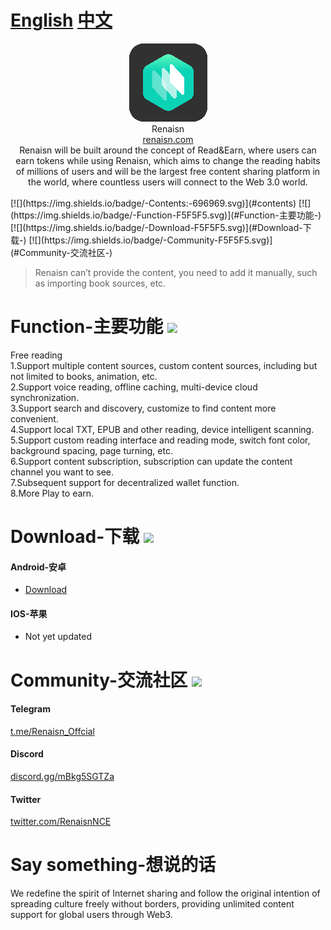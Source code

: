 # [English](English.md) [中文](README.md)



<div align="center">
<img width="125" height="125" src="https://raw.githubusercontent.com/RenaisnNce/Renaisn_Android/main/app/src/main/res/drawable/logo.png"/>  
<br>
Renaisn
<br>
<a href="https://renaisn.com/" target="_blank">renaisn.com</a> 
<br>
Renaisn will be built around the concept of Read&Earn, where users can earn tokens while using Renaisn, which aims to change the reading habits of millions of users and will be the largest free content sharing platform in the world, where countless users will connect to the Web 3.0 world.
</div>
<br>
[![](https://img.shields.io/badge/-Contents:-696969.svg)](#contents) [![](https://img.shields.io/badge/-Function-F5F5F5.svg)](#Function-主要功能-) [![](https://img.shields.io/badge/-Download-F5F5F5.svg)](#Download-下载-) [![](https://img.shields.io/badge/-Community-F5F5F5.svg)](#Community-交流社区-) 

>Renaisn can’t provide the content, you need to add it manually, such as importing book sources, etc.

# Function-主要功能 [![](https://img.shields.io/badge/-Function-F5F5F5.svg)](#Function-主要功能-)

Free reading<br>
1.Support multiple content sources, custom content sources, including but not limited to books, animation, etc.<br>
2.Support voice reading, offline caching, multi-device cloud synchronization.<br>
3.Support search and discovery, customize to find content more convenient.<br>
4.Support local TXT, EPUB and other reading, device intelligent scanning.<br>
5.Support custom reading interface and reading mode, switch font color, background spacing, page turning, etc.<br>
6.Support content subscription, subscription can update the content channel you want to see.<br>
7.Subsequent support for decentralized wallet function.<br>
8.More Play to earn.<br>





# Download-下载 [![](https://img.shields.io/badge/-Download-F5F5F5.svg)](#Download-下载-)
#### Android-安卓 
* [Download](https://renaisn.com/#/download)


#### IOS-苹果
* Not yet updated



# Community-交流社区 [![](https://img.shields.io/badge/-Community-F5F5F5.svg)](#Community-交流社区-)

#### Telegram
<a href="https://t.me/Renaisn_Offcial" target="_blank">t.me/Renaisn_Offcial</a> 

#### Discord
<a href="https://discord.gg/mBkg5SGTZa" target="_blank">discord.gg/mBkg5SGTZa</a> 

#### Twitter

<a href="https://twitter.com/RenaisnNCE" target="_blank">twitter.com/RenaisnNCE</a> 





# Say something-想说的话

We redefine the spirit of Internet sharing and follow the original intention of spreading culture freely without borders, providing unlimited content support for global users through Web3.
